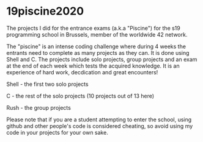 # 19piscine2020
The projects I did for the entrance exams (a.k.a "Piscine") for the s19 programming school in Brussels, member of the worldwide 42 network.

The "piscine" is an intense coding challenge where during 4 weeks the entrants need to complete as many projects as they can. It is done using Shell and C. The projects include solo projects, group projects and an exam at the end of each week which tests the acquired knowledge. It is an experience of hard work, decdication and great encounters! 


Shell - the first two solo projects

C - the rest of the solo projects (10 projects out of 13 here)

Rush - the group projects


Please note that if you are a student attempting to enter the school, using github and other people's code is considered cheating, so avoid using my code in your projects for your own sake.
